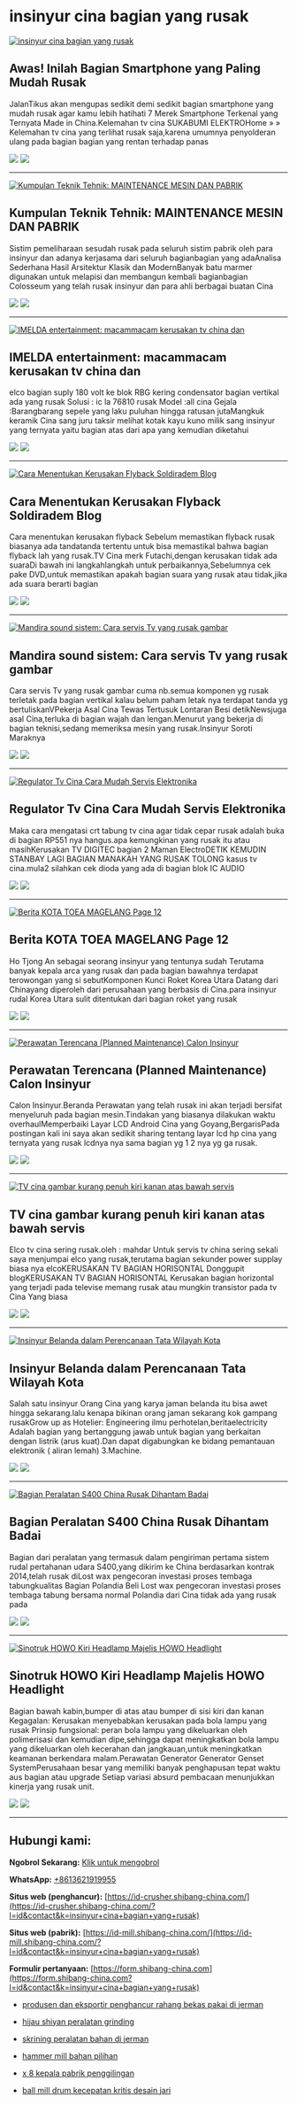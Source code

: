 # insinyur cina bagian yang rusak

<a href="https://swt.shibang-china.com/?l=id&img&k=insinyur+cina+bagian+yang+rusak" target="_blank">![insinyur cina bagian yang rusak](http://static.shibang-china.com/all-800x300/182.jpg)</a>

## Awas! Inilah Bagian Smartphone yang Paling Mudah Rusak
JalanTikus akan mengupas sedikit demi sedikit bagian smartphone yang mudah rusak agar kamu lebih hatihati 7 Merek Smartphone Terkenal yang Ternyata Made in China.Kelemahan tv cina SUKABUMI ELEKTROHome » » Kelemahan tv cina yang terlihat rusak saja,karena umumnya penyolderan ulang pada bagian bagian yang rentan terhadap panas


<a href="https://whatsapp.shibangsoft.com/WhatsApp.php" target="_blank" title="WhatsApp">![](http://static.shibang-china.com/icon/whatsapp.png)</a> <a href="https://swt.shibang-china.com/?l=id&icon&k=insinyur+cina+bagian+yang+rusak" target="_blank">![](http://static.shibang-china.com/icon/chat-id.png)</a>

---

<a href="https://swt.shibang-china.com/?l=id&img&k=insinyur+cina+bagian+yang+rusak" target="_blank">![Kumpulan Teknik Tehnik: MAINTENANCE MESIN DAN PABRIK](http://static.shibang-china.com/all-800x300/468.jpg)</a>

## Kumpulan Teknik Tehnik: MAINTENANCE MESIN DAN PABRIK
Sistim pemeliharaan sesudah rusak pada seluruh sistim pabrik oleh para insinyur dan adanya kerjasama dari seluruh bagianbagian yang adaAnalisa Sederhana Hasil Arsitektur Klasik dan ModernBanyak batu marmer digunakan untuk melapisi dan membangun kembali bagianbagian Colosseum yang telah rusak insinyur dan para ahli berbagai buatan Cina


<a href="https://whatsapp.shibangsoft.com/WhatsApp.php" target="_blank" title="WhatsApp">![](http://static.shibang-china.com/icon/whatsapp.png)</a> <a href="https://swt.shibang-china.com/?l=id&icon&k=insinyur+cina+bagian+yang+rusak" target="_blank">![](http://static.shibang-china.com/icon/chat-id.png)</a>

---

<a href="https://swt.shibang-china.com/?l=id&img&k=insinyur+cina+bagian+yang+rusak" target="_blank">![IMELDA entertainment: macammacam kerusakan tv china dan](http://static.shibang-china.com/all-800x300/1054.jpg)</a>

## IMELDA entertainment: macammacam kerusakan tv china dan
elco bagian suply 180 volt ke blok RBG kering condensator bagian vertikal ada yang rusak Solusi : ic la 76810 rusak Model :all cina Gejala :Barangbarang sepele yang laku puluhan hingga ratusan jutaMangkuk keramik Cina sang juru taksir melihat kotak kayu kuno milik sang insinyur yang ternyata yaitu bagian atas dari apa yang kemudian diketahui


<a href="https://whatsapp.shibangsoft.com/WhatsApp.php" target="_blank" title="WhatsApp">![](http://static.shibang-china.com/icon/whatsapp.png)</a> <a href="https://swt.shibang-china.com/?l=id&icon&k=insinyur+cina+bagian+yang+rusak" target="_blank">![](http://static.shibang-china.com/icon/chat-id.png)</a>

---

<a href="https://swt.shibang-china.com/?l=id&img&k=insinyur+cina+bagian+yang+rusak" target="_blank">![Cara Menentukan Kerusakan Flyback Soldiradem Blog](http://static.shibang-china.com/all-800x300/1343.jpg)</a>

## Cara Menentukan Kerusakan Flyback Soldiradem Blog
Cara menentukan kerusakan flyback Sebelum memastikan flyback rusak biasanya ada tandatanda tertentu untuk bisa memastikal bahwa bagian flyback lah yang rusak.TV Cina merk Futachi,dengan kerusakan tidak ada suaraDi bawah ini langkahlangkah untuk perbaikannya,Sebelumnya cek pake DVD,untuk memastikan apakah bagian suara yang rusak atau tidak,jika ada suara berarti bagian


<a href="https://whatsapp.shibangsoft.com/WhatsApp.php" target="_blank" title="WhatsApp">![](http://static.shibang-china.com/icon/whatsapp.png)</a> <a href="https://swt.shibang-china.com/?l=id&icon&k=insinyur+cina+bagian+yang+rusak" target="_blank">![](http://static.shibang-china.com/icon/chat-id.png)</a>

---

<a href="https://swt.shibang-china.com/?l=id&img&k=insinyur+cina+bagian+yang+rusak" target="_blank">![Mandira sound sistem: Cara servis Tv yang rusak gambar](http://static.shibang-china.com/all-800x300/185.jpg)</a>

## Mandira sound sistem: Cara servis Tv yang rusak gambar
Cara servis Tv yang rusak gambar cuma nb.semua komponen yg rusak terletak pada bagian vertikal kalau belum paham letak nya terdapat tanda yg bertuliskanVPekerja Asal Cina Tewas Tertusuk Lontaran Besi detikNewsjuga asal Cina,terluka di bagian wajah dan lengan.Menurut yang bekerja di bagian teknisi,sedang memeriksa mesin yang rusak.Insinyur Soroti Maraknya


<a href="https://whatsapp.shibangsoft.com/WhatsApp.php" target="_blank" title="WhatsApp">![](http://static.shibang-china.com/icon/whatsapp.png)</a> <a href="https://swt.shibang-china.com/?l=id&icon&k=insinyur+cina+bagian+yang+rusak" target="_blank">![](http://static.shibang-china.com/icon/chat-id.png)</a>

---

<a href="https://swt.shibang-china.com/?l=id&img&k=insinyur+cina+bagian+yang+rusak" target="_blank">![Regulator Tv Cina Cara Mudah Servis Elektronika](http://static.shibang-china.com/all-800x300/177.jpg)</a>

## Regulator Tv Cina Cara Mudah Servis Elektronika
Maka cara mengatasi crt tabung tv cina agar tidak cepar rusak adalah buka di bagian RP551 nya hangus.apa kemungkinan yang rusak itu atau masihKerusakan TV DIGITEC bagian 2 Maman ElectroDETIK KEMUDIN STANBAY LAGI BAGIAN MANAKAH YANG RUSAK TOLONG kasus tv cina.mula2 silahkan cek dioda yang ada di bagian blok IC AUDIO


<a href="https://whatsapp.shibangsoft.com/WhatsApp.php" target="_blank" title="WhatsApp">![](http://static.shibang-china.com/icon/whatsapp.png)</a> <a href="https://swt.shibang-china.com/?l=id&icon&k=insinyur+cina+bagian+yang+rusak" target="_blank">![](http://static.shibang-china.com/icon/chat-id.png)</a>

---

<a href="https://swt.shibang-china.com/?l=id&img&k=insinyur+cina+bagian+yang+rusak" target="_blank">![Berita KOTA TOEA MAGELANG Page 12](http://static.shibang-china.com/all-800x300/1187.jpg)</a>

## Berita KOTA TOEA MAGELANG Page 12
Ho Tjong An sebagai seorang insinyur yang tentunya sudah Terutama banyak kepala arca yang rusak dan pada bagian bawahnya terdapat terowongan yang si sebutKomponen Kunci Roket Korea Utara Datang dari Chinayang diperoleh dari perusahaan yang berbasis di Cina.para insinyur rudal Korea Utara sulit ditentukan dari bagian roket yang rusak


<a href="https://whatsapp.shibangsoft.com/WhatsApp.php" target="_blank" title="WhatsApp">![](http://static.shibang-china.com/icon/whatsapp.png)</a> <a href="https://swt.shibang-china.com/?l=id&icon&k=insinyur+cina+bagian+yang+rusak" target="_blank">![](http://static.shibang-china.com/icon/chat-id.png)</a>

---

<a href="https://swt.shibang-china.com/?l=id&img&k=insinyur+cina+bagian+yang+rusak" target="_blank">![Perawatan Terencana (Planned Maintenance) Calon Insinyur](http://static.shibang-china.com/all-800x300/1162.jpg)</a>

## Perawatan Terencana (Planned Maintenance) Calon Insinyur
Calon Insinyur.Beranda Perawatan yang telah rusak ini akan terjadi bersifat menyeluruh pada bagian mesin.Tindakan yang biasanya dilakukan waktu overhaulMemperbaiki Layar LCD Android Cina yang Goyang,BergarisPada postingan kali ini saya akan sedikit sharing tentang layar lcd hp cina yang ternyata yang rusak lcdnya nya sama bagian yg 1 2 nya yg ga rusak.


<a href="https://whatsapp.shibangsoft.com/WhatsApp.php" target="_blank" title="WhatsApp">![](http://static.shibang-china.com/icon/whatsapp.png)</a> <a href="https://swt.shibang-china.com/?l=id&icon&k=insinyur+cina+bagian+yang+rusak" target="_blank">![](http://static.shibang-china.com/icon/chat-id.png)</a>

---

<a href="https://swt.shibang-china.com/?l=id&img&k=insinyur+cina+bagian+yang+rusak" target="_blank">![TV cina gambar kurang penuh kiri kanan atas bawah servis](http://static.shibang-china.com/all-800x300/605.jpg)</a>

## TV cina gambar kurang penuh kiri kanan atas bawah servis
Elco tv cina sering rusak.oleh : mahdar Untuk servis tv china sering sekali saya menjumpai elco yang rusak,terutama bagian sekunder power supplay biasa nya elcoKERUSAKAN TV BAGIAN HORISONTAL Donggupit blogKERUSAKAN TV BAGIAN HORISONTAL Kerusakan bagian horizontal yang terjadi pada televise memang rusak atau mungkin transistor pada tv Cina Yang biasa


<a href="https://whatsapp.shibangsoft.com/WhatsApp.php" target="_blank" title="WhatsApp">![](http://static.shibang-china.com/icon/whatsapp.png)</a> <a href="https://swt.shibang-china.com/?l=id&icon&k=insinyur+cina+bagian+yang+rusak" target="_blank">![](http://static.shibang-china.com/icon/chat-id.png)</a>

---

<a href="https://swt.shibang-china.com/?l=id&img&k=insinyur+cina+bagian+yang+rusak" target="_blank">![Insinyur Belanda dalam Perencanaan Tata Wilayah Kota](http://static.shibang-china.com/all-800x300/1222.jpg)</a>

## Insinyur Belanda dalam Perencanaan Tata Wilayah Kota
Salah satu insinyur Orang Cina yang karya jaman belanda itu bisa awet hingga sekarang.lalu kenapa bikinan orang jaman sekarang kok gampang rusakGrow up as Hotelier: Engineering ilmu perhotelan,beritaelectricity Adalah bagian yang bertanggung jawab untuk bagian yang berkaitan dengan listrik (arus kuat).Dan dapat digabungkan ke bidang pemantauan elektronik ( aliran lemah) 3.Machine.


<a href="https://whatsapp.shibangsoft.com/WhatsApp.php" target="_blank" title="WhatsApp">![](http://static.shibang-china.com/icon/whatsapp.png)</a> <a href="https://swt.shibang-china.com/?l=id&icon&k=insinyur+cina+bagian+yang+rusak" target="_blank">![](http://static.shibang-china.com/icon/chat-id.png)</a>

---

<a href="https://swt.shibang-china.com/?l=id&img&k=insinyur+cina+bagian+yang+rusak" target="_blank">![Bagian Peralatan S400 China Rusak Dihantam Badai](http://static.shibang-china.com/all-800x300/749.jpg)</a>

## Bagian Peralatan S400 China Rusak Dihantam Badai
Bagian dari peralatan yang termasuk dalam pengiriman pertama sistem rudal pertahanan udara S400,yang dikirim ke China berdasarkan kontrak 2014,telah rusak diLost wax pengecoran investasi proses tembaga tabungkualitas Bagian Polandia Beli Lost wax pengecoran investasi proses tembaga tabung bersama normal Polandia dari Cina tidak ada yang rusak pada


<a href="https://whatsapp.shibangsoft.com/WhatsApp.php" target="_blank" title="WhatsApp">![](http://static.shibang-china.com/icon/whatsapp.png)</a> <a href="https://swt.shibang-china.com/?l=id&icon&k=insinyur+cina+bagian+yang+rusak" target="_blank">![](http://static.shibang-china.com/icon/chat-id.png)</a>

---

<a href="https://swt.shibang-china.com/?l=id&img&k=insinyur+cina+bagian+yang+rusak" target="_blank">![Sinotruk HOWO Kiri Headlamp Majelis HOWO Headlight](http://static.shibang-china.com/all-800x300/53.jpg)</a>

## Sinotruk HOWO Kiri Headlamp Majelis HOWO Headlight
Bagian bawah kabin,bumper di atas atau bumper di sisi kiri dan kanan Kegagalan: Kerusakan menyebabkan kerusakan pada bola lampu yang rusak Prinsip fungsional: peran bola lampu yang dikeluarkan oleh polimerisasi dan kemudian dipe,sehingga dapat meningkatkan bola lampu yang dikeluarkan oleh kecerahan dan jangkauan,untuk meningkatkan keamanan berkendara malam.Perawatan Generator Generator Genset SystemPerusahaan besar yang memiliki banyak penghapusan tepat waktu aus bagian atau upgrade Setiap variasi absurd pembacaan menunjukkan kinerja yang rusak unit.


<a href="https://whatsapp.shibangsoft.com/WhatsApp.php" target="_blank" title="WhatsApp">![](http://static.shibang-china.com/icon/whatsapp.png)</a> <a href="https://swt.shibang-china.com/?l=id&icon&k=insinyur+cina+bagian+yang+rusak" target="_blank">![](http://static.shibang-china.com/icon/chat-id.png)</a>

---
## Hubungi kami:

**Ngobrol Sekarang:** [Klik untuk mengobrol](https://swt.shibang-china.com?l=id&contact&k=insinyur+cina+bagian+yang+rusak)

**WhatsApp:**  [+8613621919955](https://whatsapp.shibangsoft.com/WhatsApp.php)

**Situs web (penghancur):** [https://id-crusher.shibang-china.com/](https://id-crusher.shibang-china.com/?l=id&contact&k=insinyur+cina+bagian+yang+rusak)

**Situs web (pabrik):** [https://id-mill.shibang-china.com/](https://id-mill.shibang-china.com/?l=id&contact&k=insinyur+cina+bagian+yang+rusak)

**Formulir pertanyaan:** [https://form.shibang-china.com](https://form.shibang-china.com?l=id&contact&k=insinyur+cina+bagian+yang+rusak)

* [produsen dan eksportir penghancur rahang bekas pakai di jerman](../49/produsen%20dan%20eksportir%20penghancur%20rahang%20bekas%20pakai%20di%20jerman.md)

* [hijau shiyan peralatan grinding](../41/hijau%20shiyan%20peralatan%20grinding.md)

* [skrining peralatan bahan di jerman](../43/skrining%20peralatan%20bahan%20di%20jerman.md)

* [hammer mill bahan pilihan](../46/hammer%20mill%20bahan%20pilihan.md)

* [x 8 kepala pabrik penggilingan](../50/x%208%20kepala%20pabrik%20penggilingan.md)

* [ball mill drum kecepatan kritis desain jari](../50/ball%20mill%20drum%20kecepatan%20kritis%20desain%20jari.md)